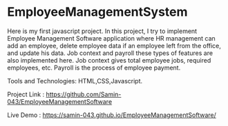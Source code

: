 # EmployeeManagementSystem

Here is my first javascript project. In this project, I try to implement Employee Management Software application where HR management can add an employee, delete employee data if an employee left from the office, and update his data. Job context and payroll these types of features are also implemented here. Job context gives total employee jobs, required employees, etc. Payroll is the process of employee payment.

Tools and Technologies: HTML,CSS,Javascript.

Project Link : https://github.com/Samin-043/EmployeeManagementSoftware

Live Demo : https://samin-043.github.io/EmployeeManagementSoftware/
